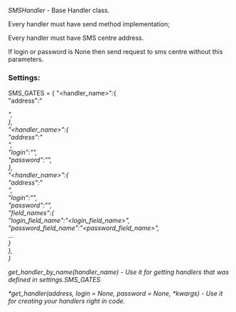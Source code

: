 *SMSHandler* - Base Handler class.

Every handler must have send method implementation;

Every handler must have SMS centre address.

If login or password is None then send request to sms centre without this parameters.

### Settings:

SMS_GATES = {
"<handler_name>":{   
    "address":"<address>",   
},  
"<handler_name>":{  
    "address":"<address>",  
    "login":"<login>",  
    "password":"<password>",  
},  
"<handler_name>":{  
    "address":"<address>",  
    "login":"<login>",  
    "password":"<password>",  
    "field_names":{  
        "login_field_name":"<login_field_name>",  
        "password_field_name":"<password_field_name>",  
         ...  
    }  
},  
}


*get_handler_by_name(handler_name)* - Use it for getting handlers that was defined in settings.SMS_GATES

*get_handler(address, login = None, password = None, **kwargs)* - Use it for creating your handlers right in code.

